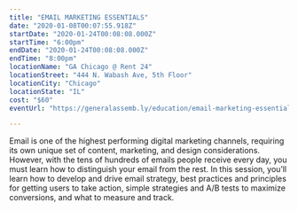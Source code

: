 ```yaml
---
title: "EMAIL MARKETING ESSENTIALS"
date: "2020-01-08T00:07:55.918Z"
startDate: "2020-01-24T00:08:08.000Z"
startTime: "6:00pm"
endDate: "2020-01-24T00:08:08.000Z"
endTime: "8:00pm"
locationName: "GA Chicago @ Rent 24"
locationStreet: "444 N. Wabash Ave, 5th Floor"
locationCity: "Chicago"
locationState: "IL"
cost: "$60"
eventUrl: "https://generalassemb.ly/education/email-marketing-essentials/chicago/95434"

---
```


Email is one of the highest performing digital marketing channels, requiring its own unique set of content, marketing, and design considerations. However, with the tens of hundreds of emails people receive every day, you must learn how to distinguish your email from the rest. In this session, you’ll learn how to develop and drive email strategy, best practices and principles for getting users to take action, simple strategies and A/B tests to maximize conversions, and what to measure and track.

